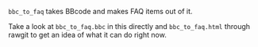 `bbc_to_faq` takes BBcode and makes FAQ items out of it.

Take a look at `bbc_to_faq.bbc` in this directly and `bbc_to_faq.html` through rawgit to get an idea of what it can do right now.